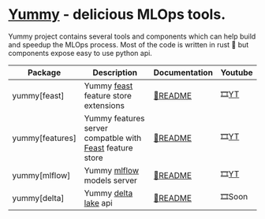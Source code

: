 # [Yummy](https://github.com/yummyml/yummy) - delicious MLOps tools.

Yummy project contains several tools and components which can help build and speedup the MLOps process.
Most of the code is written in rust 🦀 but components expose easy to use python api. 

| Package         | Description                                                                           | Documentation                       | Youtube
| --------------  | ------------------------------------------------------------------------------------- | ----------------------------------- | --------------
| yummy[feast]    | Yummy [feast](https://docs.feast.dev/) feature store extensions                       | [📄README](yummy)                   | 🎞[YT](https://www.youtube.com/watch?v=YinQxF4Gx54)
| yummy[features] | Yummy features server compatble with [Feast](https://docs.feast.dev/) feature store   | [📄README](yummy-rs/yummy-features-py) | 🎞[YT](https://www.youtube.com/watch?v=lXCJLc3hWgY)
| yummy[mlflow]   | Yummy [mlflow](https://www.mlflow.org/) models server                                 | [📄README](yummy-rs/yummy-mlflow-py)   | 🎞[YT](https://www.youtube.com/watch?v=rjNZ1RwBlCA)
| yummy[delta]    | Yummy [delta lake](https://delta.io/) api                                             | [📄README](yummy-rs/yummy-delta-py)    | 🎞Soon


